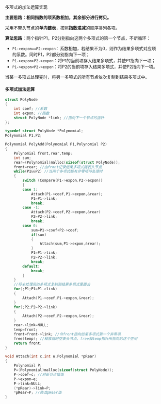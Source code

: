 多项式的加法运算实现

**主要思路：相同指数的项系数相加，其余部分进行拷贝。**

采用不带头节点的**单向链表**，按照**指数递减**的顺序排列各项。

**算法思路**：两个指针P1，P2分别指向这两个多项式的第一个节点，不断循环：
* `P1->expon==P2->expon`：系数相加，若结果不为0，则作为结果多项式对应项的系数。同时P1，P2都分别指向下一项；
* `P1->expon>P2->expon`：将P1的当前项存入结果多项式，并使P1指向下一项；
* `P1->expon<P2->expon`：将P2的当前项存入结果多项式，并使P2指向下一项。

当某一多项式处理完时，将另一多项式的所有节点依次复制到结果多项式中。
#### 多项式加法运算
```C
struct PolyNode
{
    int coef; //系数
    int expon; //指数
    struct PolyNode *link; //指向下一个节点的指针
};

typedef struct PolyNode *Polynomial;
Polynomial P1,P2;

Polynomial PolyAdd(Polynomial P1,Polynomial P2)
{
    Polynomial front,rear,temp;
    int sum;
    rear=(Polynomial)malloc(sizeof(struct PolyNode));
    front=rear; //由front记录结果多项式链表头节点
    while(P1&&P2) //当两个多项式都有非零项待处理时
    {
        switch (Compare(P1->expon,P2->expon))
        {
        case 1:
            Attach(P1->coef,P1->expon,&rear);
            P1=P1->link;
            break;
        case -1:
            Attach(P2->coef,P2->expon,&rear)
            P2=P2->link;
            break;
        case 0:
            sum=P1->coef+P2->coef;
            if(sum)
            {
                Attach(sum,P1->expon,&rear);
            }
            P1=P1->link;
            P2=P2->link;
            break;
        default:
            break;
        }
    }
    //将未处理完的多项式复制到结果多项式里面去
    for(;P1;P1=P1->link)
    {
        Attach(P1->coef,P1->expon,&rear);
    }
    for(;P2;P2=P2->link)
    {
        Attach(P2->coef,P2->expon,&rear);
    }
    rear->link=NULL;
    temp=front;
    front=front->link; //令front指向结果多项式第一个非零项
    free(temp); //释放临时空表头节点，free掉temp指针所指向的这个空间
    return front;
}

void Attach(int c,int e,Polynomial *pRear)
{
    Polynomial P;
    P=(Polynomial)malloc(sizeof(struct PolyNode));
    P->coef=c; //对新节点幅值
    P->expon=e;
    P->link=NULL;
    (*pRear)->link=P;
    *pRear=P; //修改pRear值
}
```
